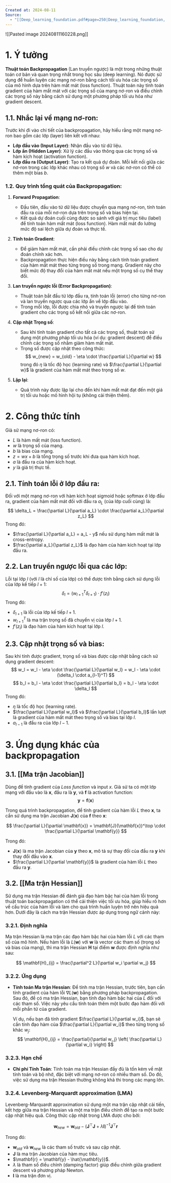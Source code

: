 ```yaml
---
Created at: 2024-08-11
Source:
  - "[[Deep_learning_foundation.pdf#page=250|Deep_learning_foundation, p.233]]"
---
```

![[Pasted image 20240811160228.png]]
# 1. Ý tưởng
**Thuật toán Backpropagation** (Lan truyền ngược) là một trong những thuật toán cơ bản và quan trọng nhất trong học sâu (deep learning). Nó được sử dụng để huấn luyện các mạng nơ-ron bằng cách tối ưu hóa các trọng số của mô hình dựa trên hàm mất mát (loss function). Thuật toán này tính toán gradient của hàm mất mát với các trọng số của mạng nơ-ron và điều chỉnh các trọng số này bằng cách sử dụng một phương pháp tối ưu hóa như gradient descent.
## 1.1. Nhắc lại về mạng nơ-ron:
Trước khi đi vào chi tiết của backpropagation, hãy hiểu rằng một mạng nơ-ron bao gồm các lớp (layer) liên kết với nhau:
- **Lớp đầu vào (Input Layer)**: Nhận đầu vào từ dữ liệu.
- **Lớp ẩn (Hidden Layer)**: Xử lý các đầu vào thông qua các trọng số và hàm kích hoạt (activation function).
- **Lớp đầu ra (Output Layer)**: Tạo ra kết quả dự đoán.
Mỗi kết nối giữa các nơ-ron trong các lớp khác nhau có trọng số $w$ và các nơ-ron có thể có thêm một bias $b$.

### 1.2. Quy trình tổng quát của Backpropagation:

1. **Forward Propagation**:
   - Đầu tiên, đầu vào từ dữ liệu được chuyển qua mạng nơ-ron, tính toán đầu ra của mỗi nơ-ron dựa trên trọng số và bias hiện tại.
   - Kết quả dự đoán cuối cùng được so sánh với giá trị mục tiêu (label) để tính toán hàm mất mát (loss function). Hàm mất mát đo lường mức độ sai lệch giữa dự đoán và thực tế.

2. **Tính toán Gradient**:
   - Để giảm hàm mất mát, cần phải điều chỉnh các trọng số sao cho dự đoán chính xác hơn.
   - Backpropagation thực hiện điều này bằng cách tính toán gradient của hàm mất mát theo từng trọng số trong mạng. Gradient này cho biết mức độ thay đổi của hàm mất mát nếu một trọng số cụ thể thay đổi.

3. **Lan truyền ngược lỗi (Error Backpropagation)**:
   - Thuật toán bắt đầu từ lớp đầu ra, tính toán lỗi (error) cho từng nơ-ron và lan truyền ngược qua các lớp ẩn về lớp đầu vào.
   - Trong mỗi lớp, lỗi được chia nhỏ và truyền ngược lại để tính toán gradient cho các trọng số kết nối giữa các nơ-ron.

4. **Cập nhật Trọng số**:
   - Sau khi tính toán gradient cho tất cả các trọng số, thuật toán sử dụng một phương pháp tối ưu hóa (ví dụ: gradient descent) để điều chỉnh các trọng số nhằm giảm hàm mất mát.
   - Trọng số được cập nhật theo công thức: $$
     w_{new} = w_{old} - \eta \cdot \frac{\partial L}{\partial w}
     $$
     trong đó $\eta$ là tốc độ học (learning rate) và $\frac{\partial L}{\partial w}$ là gradient của hàm mất mát theo trọng số $w$.

5. **Lặp lại**:
   - Quá trình này được lặp lại cho đến khi hàm mất mát đạt đến một giá trị tối ưu hoặc mô hình hội tụ (không cải thiện thêm).

# 2. Công thức tính
Giả sử mạng nơ-ron có:
- $L$ là hàm mất mát (loss function).
- $w$ là trọng số của mạng.
- $b$ là bias của mạng.
- $z = wx + b$ là tổng trọng số trước khi đưa qua hàm kích hoạt.
- $a$ là đầu ra của hàm kích hoạt.
- $y$ là giá trị thực tế.

## 2.1. Tính toán lỗi ở lớp đầu ra:
Đối với một mạng nơ-ron với hàm kích hoạt sigmoid hoặc softmax ở lớp đầu ra, gradient của hàm mất mát đối với đầu ra $a_L$ (của lớp cuối cùng) là:
$$
\delta_L = \frac{\partial L}{\partial a_L} \cdot \frac{\partial a_L}{\partial z_L}
$$
Trong đó:
- $\frac{\partial L}{\partial a_L} = a_L - y$ nếu sử dụng hàm mất mát là cross-entropy.
- $\frac{\partial a_L}{\partial z_L}$ là đạo hàm của hàm kích hoạt tại lớp đầu ra.

## 2.2. Lan truyền ngược lỗi qua các lớp:
Lỗi tại lớp $l$ (với $l$ là chỉ số của lớp) có thể được tính bằng cách sử dụng lỗi của lớp kế tiếp $l+1$:
$$
\delta_l = \left( w_{l+1}^T \delta_{l+1} \right) \cdot f'(z_l)
$$
Trong đó:
- $\delta_{l+1}$ là lỗi của lớp kế tiếp $l+1$.
- $w_{l+1}^T$ là ma trận trọng số đã chuyển vị của lớp $l+1$.
- $f'(z_l)$ là đạo hàm của hàm kích hoạt tại lớp $l$.

## 2.3. Cập nhật trọng số và bias:

Sau khi tính được gradient, trọng số và bias được cập nhật bằng cách sử dụng gradient descent:
$$
w_l = w_l - \eta \cdot \frac{\partial L}{\partial w_l} = w_l - \eta \cdot (\delta_l \cdot a_{l-1}^T)
$$
$$
b_l = b_l - \eta \cdot \frac{\partial L}{\partial b_l} = b_l - \eta \cdot \delta_l
$$
Trong đó:
- $\eta$ là tốc độ học (learning rate).
- $\frac{\partial L}{\partial w_l}$ và $\frac{\partial L}{\partial b_l}$ lần lượt là gradient của hàm mất mát theo trọng số và bias tại lớp $l$.
- $a_{l-1}$ là đầu ra của lớp $l-1$.

# 3. Ứng dụng khác của backpropagation
## 3.1. [[Ma trận Jacobian]]
Dùng để tính gradient của $Loss \ function$ và input $x$.
Giả sử ta có một lớp mạng với đầu vào là $\mathbf{x}$, đầu ra là $\mathbf{y}$, và $\mathbf{f}$ là activation function:
$$
\mathbf{y} = \mathbf{f}(\mathbf{x})
$$

Trong quá trình backpropagation, để tính gradient của hàm lỗi $L$ theo $\mathbf{x}$, ta cần sử dụng ma trận Jacobian $\mathbf{J}(\mathbf{x})$ của $\mathbf{f}$ theo $\mathbf{x}$:

$$
\frac{\partial L}{\partial \mathbf{x}} = \mathbf{J}(\mathbf{x})^\top \cdot \frac{\partial L}{\partial \mathbf{y}}
$$

Trong đó:
- $\mathbf{J}(\mathbf{x})$ là ma trận Jacobian của $\mathbf{y}$ theo $\mathbf{x}$, mô tả sự thay đổi của đầu ra $\mathbf{y}$ khi thay đổi đầu vào $\mathbf{x}$.
- $\frac{\partial L}{\partial \mathbf{y}}$ là gradient của hàm lỗi $L$ theo đầu ra $\mathbf{y}$.

## 3.2. [[Ma trận Hessian]]
Sử dụng ma trận Hessian để đánh giá đạo hàm bậc hai của hàm lỗi trong thuật toán backpropagation có thể cải thiện việc tối ưu hóa, giúp hiểu rõ hơn về cấu trúc của hàm lỗi và làm cho quá trình huấn luyện trở nên hiệu quả hơn. Dưới đây là cách ma trận Hessian được áp dụng trong ngữ cảnh này:

### 3.2.1. Định nghĩa

Ma trận Hessian là ma trận các đạo hàm bậc hai của hàm lỗi $L$ với các tham số của mô hình. Nếu hàm lỗi là $L(\mathbf{w})$ với $\mathbf{w}$ là vector các tham số (trọng số và bias của mạng), thì ma trận Hessian $\mathbf{H}$ tại điểm $\mathbf{w}$ được định nghĩa như sau:

$$
\mathbf{H}_{ij} = \frac{\partial^2 L}{\partial w_i \partial w_j}
$$
### 3.2.2. Ứng dụng

- **Tính toán Ma trận Hessian**: Để tính ma trận Hessian, trước tiên, bạn cần tính gradient của hàm lỗi $\nabla L(\mathbf{w})$ bằng phương pháp backpropagation. Sau đó, để có ma trận Hessian, bạn tính đạo hàm bậc hai của $L$ đối với các tham số. Việc này yêu cầu tính toán thêm một bước đạo hàm đối với mỗi phần tử của gradient.

  Ví dụ, nếu bạn đã tính gradient $\frac{\partial L}{\partial w_i}$, bạn sẽ cần tính đạo hàm của $\frac{\partial L}{\partial w_i}$ theo từng trọng số khác $w_j$:
  $$
  \mathbf{H}_{ij} = \frac{\partial}{\partial w_j} \left( \frac{\partial L}{\partial w_i} \right)
  $$

### 3.2.3. Hạn chế

- **Chi phí Tính Toán**: Tính toán ma trận Hessian đầy đủ là tốn kém về mặt tính toán và bộ nhớ, đặc biệt với mạng nơ-ron có nhiều tham số. Do đó, việc sử dụng ma trận Hessian thường không khả thi trong các mạng lớn.
### 3.2.4. Levenberg-Marquardt approximation (LMA)

Levenberg-Marquardt approximation sử dụng một ma trận cập nhật cải tiến, kết hợp giữa ma trận Hessian và một ma trận điều chỉnh để tạo ra một bước cập nhật hiệu quả. Công thức cập nhật trong LMA được cho bởi:

$$
\mathbf{w}_{new} = \mathbf{w}_{old} - (\mathbf{J}^\top \mathbf{J} + \lambda \mathbf{I})^{-1} \mathbf{J}^\top \mathbf{r}
$$

Trong đó:

- $\mathbf{w}_{old}$ và $\mathbf{w}_{new}$ là các tham số trước và sau cập nhật.
- $\mathbf{J}$ là ma trận Jacobian của hàm mục tiêu.
- $\mathbf{r} = \mathbf{y} - \hat{\mathbf{y}}$.
- $\lambda$ là tham số điều chỉnh (damping factor) giúp điều chỉnh giữa gradient descent và phương pháp Newton.
- $\mathbf{I}$ là ma trận đơn vị.